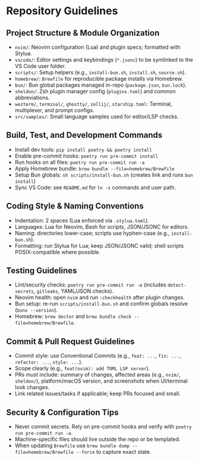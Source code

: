 # Repository Guidelines

## Project Structure & Module Organization
- `nvim/`: Neovim configuration (Lua) and plugin specs; formatted with Stylua.
- `vscode/`: Editor settings and keybindings (`*.jsonc`) to be symlinked to the VS Code user folder.
- `scripts/`: Setup helpers (e.g., `install-bun.sh`, `install.sh`, `source.sh`).
- `homebrew/`: `Brewfile` for reproducible package installs via Homebrew.
- `bun/`: Bun global packages managed in-repo (`package.json`, `bun.lock`).
- `sheldon/`: Zsh plugin manager config (`plugins.toml`) and common abbreviations.
- `wezterm/`, `terminal/`, `ghostty/`, `zellij/`, `starship.toml`: Terminal, multiplexer, and prompt configs.
- `src/samples/`: Small language samples used for editor/LSP checks.

## Build, Test, and Development Commands
- Install dev tools: `pip install poetry && poetry install`
- Enable pre-commit hooks: `poetry run pre-commit install`
- Run hooks on all files: `poetry run pre-commit run -a`
- Apply Homebrew bundle: `brew bundle --file=homebrew/Brewfile`
- Setup Bun globals: `sh scripts/install-bun.sh` (creates link and runs `bun install`)
- Sync VS Code: see `README.md` for `ln -s` commands and user path.

## Coding Style & Naming Conventions
- Indentation: 2 spaces (Lua enforced via `.stylua.toml`).
- Languages: Lua for Neovim, Bash for scripts, JSON/JSONC for editors.
- Naming: directories lower-case; scripts use hyphen-case (e.g., `install-bun.sh`).
- Formatting: run Stylua for Lua; keep JSON/JSONC valid; shell scripts POSIX-compatible where possible.

## Testing Guidelines
- Lint/security checks: `poetry run pre-commit run -a` (includes `detect-secrets`, `gitleaks`, YAML/JSON checks).
- Neovim health: open `nvim` and run `:checkhealth` after plugin changes.
- Bun setup: re-run `scripts/install-bun.sh` and confirm globals resolve (`bunx --version`).
- Homebrew: `brew doctor` and `brew bundle check --file=homebrew/Brewfile`.

## Commit & Pull Request Guidelines
- Commit style: use Conventional Commits (e.g., `feat: ...`, `fix: ...`, `refactor: ...`, `style: ...`).
- Scope clearly (e.g., `feat(nvim): add TOML LSP server`).
- PRs must include: summary of changes, affected areas (e.g., `nvim/`, `sheldon/`), platform/macOS version, and screenshots when UI/terminal look changes.
- Link related issues/tasks if applicable; keep PRs focused and small.

## Security & Configuration Tips
- Never commit secrets. Rely on pre-commit hooks and verify with `poetry run pre-commit run -a`.
- Machine-specific files should live outside the repo or be templated.
- When updating `Brewfile` use `brew bundle dump --file=homebrew/Brewfile --force` to capture exact state.
